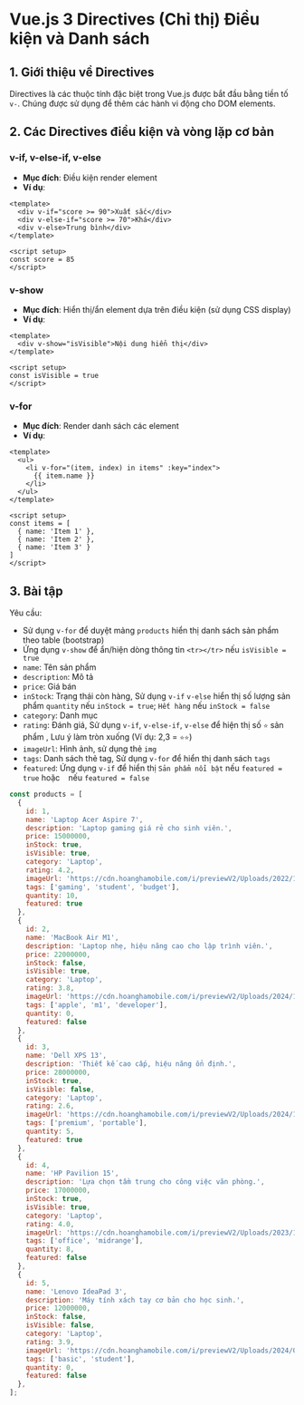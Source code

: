 # Vue.js 3 Directives (Chỉ thị) Điều kiện và Danh sách

## 1. Giới thiệu về Directives

Directives là các thuộc tính đặc biệt trong Vue.js được bắt đầu bằng tiền tố `v-`. Chúng được sử dụng để thêm các hành vi động cho DOM elements.

## 2. Các Directives điều kiện và vòng lặp cơ bản

### v-if, v-else-if, v-else
- **Mục đích**: Điều kiện render element
- **Ví dụ**:
```vue
<template>
  <div v-if="score >= 90">Xuất sắc</div>
  <div v-else-if="score >= 70">Khá</div>
  <div v-else>Trung bình</div>
</template>

<script setup>
const score = 85
</script>
```

### v-show
- **Mục đích**: Hiển thị/ẩn element dựa trên điều kiện (sử dụng CSS display)
- **Ví dụ**:
```vue
<template>
  <div v-show="isVisible">Nội dung hiển thị</div>
</template>

<script setup>
const isVisible = true
</script>
```

### v-for
- **Mục đích**: Render danh sách các element
- **Ví dụ**:
```vue
<template>
  <ul>
    <li v-for="(item, index) in items" :key="index">
      {{ item.name }}
    </li>
  </ul>
</template>

<script setup>
const items = [
  { name: 'Item 1' },
  { name: 'Item 2' },
  { name: 'Item 3' }
]
</script>
```

## 3. Bài tập
Yêu cầu:
- Sử dụng `v-for` để duyệt mảng `products` hiển thị danh sách sản phẩm theo table (bootstrap)
- Ứng dụng `v-show` để ẩn/hiện dòng thông tin `<tr></tr>` nếu `isVisible = true` 
- `name`: Tên sản phẩm
- `description`: Mô tả
- `price`: Giá bán
- `inStock`: Trạng thái còn hàng, Sử dụng `v-if` `v-else` hiển thị số lượng sản phẩm `quantity` nếu `inStock = true`; `Hết hàng` nếu `inStock = false`
- `category`: Danh mục
- `rating`: Đánh giá, Sử dụng `v-if`, `v-else-if`, `v-else` để hiện thị số `⭐` sản phẩm , Lưu ý làm tròn xuống (Ví dụ: 2,3 = `⭐⭐`)
- `imageUrl`: Hình ảnh, sử dụng thẻ `img`
- `tags`: Danh sách thẻ tag, Sử dụng `v-for` để hiển thị danh sách `tags`
- `featured`: Ứng dụng `v-if` để hiển thị `Sản phẩm nổi bật` nếu `featured = true` hoặc ` ` nếu `featured = false`
```js
const products = [
  {
    id: 1,
    name: 'Laptop Acer Aspire 7',
    description: 'Laptop gaming giá rẻ cho sinh viên.',
    price: 15000000,
    inStock: true,
    isVisible: true,
    category: 'Laptop',
    rating: 4.2,
    imageUrl: 'https://cdn.hoanghamobile.com/i/previewV2/Uploads/2022/10/03/image-removebg-preview-60.png',
    tags: ['gaming', 'student', 'budget'],
    quantity: 10,
    featured: true
  },
  {
    id: 2,
    name: 'MacBook Air M1',
    description: 'Laptop nhẹ, hiệu năng cao cho lập trình viên.',
    price: 22000000,
    inStock: false,
    isVisible: true,
    category: 'Laptop',
    rating: 3.8,
    imageUrl: 'https://cdn.hoanghamobile.com/i/previewV2/Uploads/2024/11/16/mac-m1-ghi-1.png',
    tags: ['apple', 'm1', 'developer'],
    quantity: 0,
    featured: false
  },
  {
    id: 3,
    name: 'Dell XPS 13',
    description: 'Thiết kế cao cấp, hiệu năng ổn định.',
    price: 28000000,
    inStock: true,
    isVisible: false,
    category: 'Laptop',
    rating: 2.6,
    imageUrl: 'https://cdn.hoanghamobile.com/i/previewV2/Uploads/2024/10/17/71034921-1.png',
    tags: ['premium', 'portable'],
    quantity: 5,
    featured: true
  },
  {
    id: 4,
    name: 'HP Pavilion 15',
    description: 'Lựa chọn tầm trung cho công việc văn phòng.',
    price: 17000000,
    inStock: true,
    isVisible: true,
    category: 'Laptop',
    rating: 4.0,
    imageUrl: 'https://cdn.hoanghamobile.com/i/previewV2/Uploads/2023/12/22/hp-15s-silver-1.png',
    tags: ['office', 'midrange'],
    quantity: 8,
    featured: false
  },
  {
    id: 5,
    name: 'Lenovo IdeaPad 3',
    description: 'Máy tính xách tay cơ bản cho học sinh.',
    price: 12000000,
    inStock: false,
    isVisible: false,
    category: 'Laptop',
    rating: 3.9,
    imageUrl: 'https://cdn.hoanghamobile.com/i/previewV2/Uploads/2024/07/11/lenovo-loq-15iax9-83fq0005vn-1.png',
    tags: ['basic', 'student'],
    quantity: 0,
    featured: false
  },
];

```
